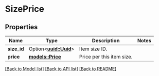# SizePrice

## Properties

Name | Type | Description | Notes
------------ | ------------- | ------------- | -------------
**size_id** | Option<[**uuid::Uuid**](uuid::Uuid.md)> | Item size ID. | 
**price** | [**models::Price**](Price.md) | Price per this item size. | 

[[Back to Model list]](../README.md#documentation-for-models) [[Back to API list]](../README.md#documentation-for-api-endpoints) [[Back to README]](../README.md)


